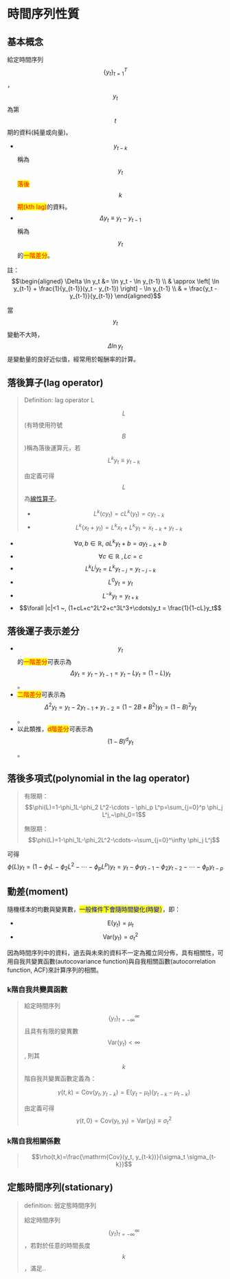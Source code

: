 # 時間序列性質

## 基本概念

給定時間序列$$\{y_t\}_{t=1}^T$$，$$y_t$$為第$$t$$期的資料(純量或向量)。

* $$y_{t-k}$$稱為$$y_t$$<mark style="color:red;">落後</mark>$$k$$<mark style="color:red;">期(kth lag)</mark>的資料。
* $$\Delta y_t \equiv y_t - y_{t-1}$$稱為$$y_t$$的<mark style="color:red;">一階差分</mark>。

註：$$\begin{aligned} \Delta \ln y_t &= \ln y_t - \ln y_{t-1} \\ & \approx  \left[ \ln y_{t-1} + \frac{1}{y_{t-1}}(y_t - y_{t-1})  \right] - \ln y_{t-1} \\ & =  \frac{y_t - y_{t-1}}{y_{t-1}}   \end{aligned}$$

當$$y_t$$變動不大時，$$\Delta \ln y_t$$是變動量的良好近似值，經常用於報酬率的計算。

## 落後算子(lag operator)

> Definition: lag operator L
>
> $$L$$(有時使用符號$$B$$)稱為落後運算元，若$$L^ky_t \equiv y_{t-k}$$
>
> 由定義可得$$L$$為[線性算子](../../linear-algebra/linear-transform/#xian-xing-ying-she-zhuan-huan-linear-mapping-or-linear-transform)。
>
> * $$L^k(cy_t)=cL^k(y_t)=cy_{t-k}$$
> * $$L^k(x_t+y_t)=L^k x_t+L^ky_t=x_{t-k}+y_{t-k}$$

* $$\forall a,b \in \mathbb{R},~aL^ky_t+b=ay_{t-k}+b$$
* $$\forall c \in \mathbb{R} ~, Lc=c$$
* $$L^kL^jy_t = L^k y_{t-j}=y_{t-j-k}$$
* $$L^0y_t=y_t$$
* $$L^{-k}y_t=y_{t+k}$$
* $$\forall |c|<1 ~, (1+cL+c^2L^2+c^3L^3+\cdots)y_t = \frac{1}{1-cL}y_t$$

## 落後運子表示差分

* $$y_t$$的<mark style="color:red;">一階差分</mark>可表示為$$\Delta y_t= y_t -y_{t-1}=y_t - Ly_t=(1-L)y_t$$。
* <mark style="color:red;">二階差分</mark>可表示為$$\Delta^2 y_t =y_t-2y_{t-1}+y_{t-2}=(1-2B+B^2)y_t=(1-B)^2y_t$$。
* 以此類推，<mark style="color:red;">d階差分</mark>可表示為$$(1-B)^dy_t$$。

## 落後多項式(polynomial in the lag operator)

> 有限期：$$\phi(L)=1-\phi_1L-\phi_2 L^2-\cdots - \phi_p L^p=\sum_{j=0}^p \phi_j L^j,~\phi_0=1$$
>
> 無限期：$$\phi(L)=1-\phi_1L-\phi_2L^2-\cdots-=\sum_{j=0}^\infty \phi_j L^j$$

可得$$\phi(L)y_t=(1-\phi_1L-\phi_2 L^2-\cdots - \phi_p L^p)y_t=y_t-\phi_1y_{t-1}-\phi_2y_{t-2}-\cdots-\phi_p y_{t-p}$$



## 動差(moment)

隨機樣本的均數與變異數，<mark style="color:blue;">一般條件下會隨時間變化(時變）</mark>，即：

* $$\mathrm{E}(y_t) = \mu_t$$
* $$\mathrm{Var}(y_t)=\sigma_t^2$$

因為時間序列中的資料，過去與未來的資料不一定為獨立同分佈，具有相關性，可用自我共變異函數(autocovariance function)與自我相關函數(autocorrelation function, ACF)來計算序列的相關。

### k階自我共變異函數

> 給定時間序列$$\{y_t\}_{t=-\infty}^{\infty}$$且具有有限的變異數$$\mathrm{Var}(y_t) < \infty$$, 則其$$k$$階自我共變異函數定義為：
>
> $$\gamma(t,k)=\mathrm{Cov}(y_t, y_{t-k})=\mathrm{E}(y_t-\mu_t)(y_{t-k} - \mu_{t-k})$$
>
> 由定義可得　$$\gamma(t,0)=\mathrm{Cov}(y_t,y_t)=\mathrm{Var}(y_t)\equiv \sigma_t^2$$

### k階自我相關係數

> $$\rho(t,k)=\frac{\mathrm{Cov}(y_t, y_{t-k})}{\sigma_t \sigma_{t-k}}$$

## 定態時間序列(stationary)

> definition: 弱定態時間序列
>
> 給定時間序列$$\{y_t\}_{t=-\infty}^\infty$$，若對於任意的時間長度$$k$$，滿足..

